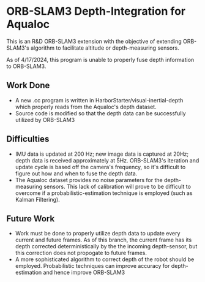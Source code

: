 # ORB-SLAM3 Depth-Integration for Aqualoc
This is an R&D ORB-SLAM3 extension with the objective of extending ORB-SLAM3's algorithm to facilitate altitude or depth-measuring sensors. 

As of 4/17/2024, this program is unable to properly fuse depth information to ORB-SLAM3.

## Work Done
- A new .cc program is written in HarborStarter/visual-inertial-depth which properly reads from the Aqualoc's depth dataset.
- Source code is modified so that the depth data can be successfully utilized by ORB-SLAM3

## Difficulties
- IMU data is updated at 200 Hz; new image data is captured at 20Hz; depth data is received approximately at 5Hz. ORB-SLAM3's iteration and update cycle is based off the camera's frequency, so it's difficult to figure out how and when to fuse the depth data.
- The Aqualoc dataset provides no noise parameters for the depth-measuring sensors. This lack of calibration will prove to be difficult to overcome if a probabilistic-estimation technique is employed (such as Kalman Filtering).

## Future Work
- Work must be done to properly utilize depth data to update every current and future frames. As of this branch, the current frame has its depth corrected deterministically by the the incoming depth-sensor, but this correction does not propogate to future frames.
- A more sophisticated algorithm to correct depth of the robot should be employed. Probabilistic techniques can improve accuracy for depth-estimation and hence improve ORB-SLAM3
